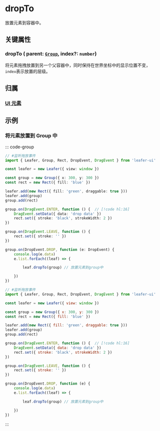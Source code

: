 # dropTo

放置元素到容器中。

## 关键属性

### dropTo ( parent: [`Group`](/reference/display/Group.md), index?: `number`)

将元素拖拽放置到另一个父容器中，同时保持在世界坐标中的显示位置不变， `index`表示放置的层级。

## 归属

### [UI 元素](/reference/display/UI.md)

## 示例

### 将元素放置到 Group 中

::: code-group
```ts
// #监听拖放事件
import { Leafer, Group, Rect, DropEvent, DragEvent } from 'leafer-ui'

const leafer = new Leafer({ view: window })

const group = new Group({ x: 300, y: 300 })
const rect = new Rect({ fill: 'blue' })

leafer.add(new Rect({ fill: 'green', draggable: true }))
leafer.add(group)
group.add(rect)

group.on(DragEvent.ENTER, function () {  // [!code hl:16]
    DragEvent.setData({ data: 'drop data' })
    rect.set({ stroke: 'black', strokeWidth: 2 })
})

group.on(DragEvent.LEAVE, function () {
    rect.set({ stroke: '' })
})

group.on(DropEvent.DROP, function (e: DropEvent) {
    console.log(e.data)
    e.list.forEach((leaf) => {

        leaf.dropTo(group) // 放置元素到group中

    })
})
```
```js
// #监听拖放事件
import { Leafer, Group, Rect, DropEvent, DragEvent } from 'leafer-ui'

const leafer = new Leafer({ view: window })

const group = new Group({ x: 300, y: 300 })
const rect = new Rect({ fill: 'blue' })

leafer.add(new Rect({ fill: 'green', draggable: true }))
leafer.add(group)
group.add(rect)

group.on(DragEvent.ENTER, function () {  // [!code hl:16]
    DragEvent.setData({ data: 'drop data' })
    rect.set({ stroke: 'black', strokeWidth: 2 })
})

group.on(DragEvent.LEAVE, function () {
    rect.set({ stroke: '' })
})

group.on(DropEvent.DROP, function (e) {
    console.log(e.data)
    e.list.forEach((leaf) => {

        leaf.dropTo(group) // 放置元素到group中

    })
})
```
:::
